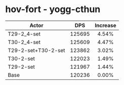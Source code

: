 # hov-fort - yogg-cthun
| Actor | DPS | Increase |
|---|:---:|:---:|
|T29-2_4-set|125695|4.54%|
|T30-2_4-set|125609|4.47%|
|T29-2-set+T30-2-set|123862|3.02%|
|T30-2-set|122023|1.49%|
|T29-2-set|121967|1.44%|
|Base|120236|0.00%|
